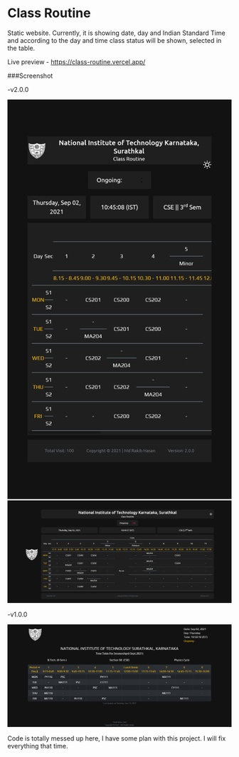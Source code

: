 # Class Routine   
Static website. Currently, it is showing date, day and Indian Standard Time and according to the day and time class status will be shown, selected in the table. 

Live preview - https://class-routine.vercel.app/

###Screenshot

-v2.0.0

![](./assets/screenshot/v2.0.0-mobile-dark.png)
![](./assets/screenshot/v2.0.0-desktop-dark.png)

-v1.0.0

![](./assets/screenshot/v1.0.0-desktop.png)

Code is totally messed up here, I have some plan with this project. I will fix everything that time.  
